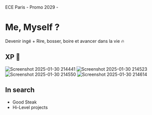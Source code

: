 ECE Paris -  Promo 2029 -

# Me, Myself ?
Devenir ingé +  Rire, bosser, boire et avancer dans la vie 🔥

## XP 🦅
![Screenshot 2025-01-30 214441](https://github.com/user-attachments/assets/a131612a-599f-46bf-8740-f930a57e4788)
![Screenshot 2025-01-30 214523](https://github.com/user-attachments/assets/97916790-1b75-4e8a-9ea3-589a80543a22)
![Screenshot 2025-01-30 214550](https://github.com/user-attachments/assets/02031bc6-ac55-43cf-b426-4dd525ba6369)
![Screenshot 2025-01-30 214614](https://github.com/user-attachments/assets/9123462f-f9a3-45d5-a7d2-8ab1e27f5b4f)




## In search
- Good Steak
- Hi-Level projects
